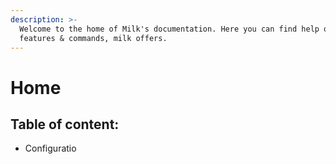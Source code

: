 ```yaml
---
description: >-
  Welcome to the home of Milk's documentation. Here you can find help on all
  features & commands, milk offers.
---
```


# Home

## Table of content:

* Configuratio

